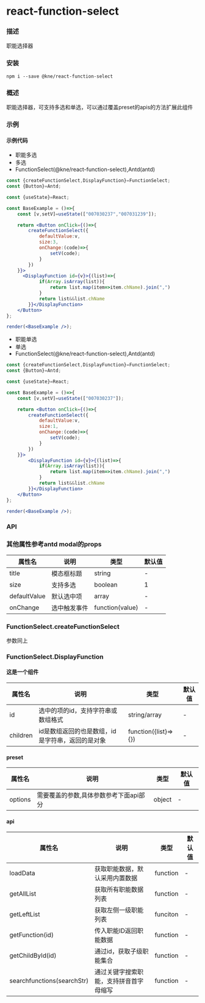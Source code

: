 
# react-function-select


### 描述

职能选择器


### 安装

```shell
npm i --save @kne/react-function-select
```


### 概述

职能选择器，可支持多选和单选，可以通过覆盖preset的apis的方法扩展此组件


### 示例

#### 示例代码

- 职能多选
- 多选
- FunctionSelect(@kne/react-function-select),Antd(antd)

```jsx
const {createFunctionSelect,DisplayFunction}=FunctionSelect;
const {Button}=Antd;

const {useState}=React;

const BaseExample = ()=>{
    const [v,setV]=useState(["007030237","007031239"]);

    return <Button onClick={()=>{
        createFunctionSelect({
            defaultValue:v,
            size:3,
            onChange:(code)=>{
                setV(code);
            }
        })
    }}>
      <DisplayFunction id={v}>{(list)=>{
            if(Array.isArray(list)){
                return list.map(item=>item.chName).join(",")
            }
            return list&&list.chName
        }}</DisplayFunction>  
    </Button>
};

render(<BaseExample />);

```

- 职能单选
- 单选
- FunctionSelect(@kne/react-function-select),Antd(antd)

```jsx
const {createFunctionSelect,DisplayFunction}=FunctionSelect;
const {Button}=Antd;

const {useState}=React;

const BaseExample = ()=>{
    const [v,setV]=useState(["007030237"]);

    return <Button onClick={()=>{
        createFunctionSelect({
            defaultValue:v,
            size:1,
            onChange:(code)=>{
                setV(code);
            }
        })
    }}>
        <DisplayFunction id={v}>{(list)=>{
            if(Array.isArray(list)){
                return list.map(item=>item.chName).join(",")
            }
            return list&&list.chName
        }}</DisplayFunction>
    </Button>
};

render(<BaseExample />);

```


### API

### 其他属性参考antd modal的props
|属性名|说明|类型|默认值|
|  ---  | ---  | --- | --- |
|  title  | 模态框标题 | string | - |
|  size  | 支持多选 | boolean | 1 |
|  defaultValue  | 默认选中项 | array | - |
|  onChange  | 选中触发事件 | function(value) | - |


### FunctionSelect.createFunctionSelect
参数同上

### FunctionSelect.DisplayFunction
#### 这是一个组件
|属性名|说明|类型|默认值|
|  ---  | ---  | --- | --- |
|  id  | 选中的项的id，支持字符串或数组格式 | string/array | - |
|  children  | id是数组返回的也是数组，id是字符串，返回的是对象 | function({list}=>{}) | - |


#### preset

| 属性名          | 说明                    | 类型     | 默认值 |
|--------------|-----------------------|--------|-----|
|options| 需要覆盖的参数,具体参数参考下面api部分 |object|-|

#### api

| 属性名                     | 说明                    | 类型     | 默认值 |
|-------------------------|-----------------------|--------|-----|
| loadData                | 获取职能数据，默认采用内置数据|function|-|
| getAllList          |获取所有职能数据列表|function|-|
| getLeftList            |获取左侧一级职能列表|funciton|-|
| getFunction(id)             |传入职能ID返回职能数据|function|-|
| getChildById(id)     |通过id，获取子级职能集合|function|-|
| searchfunctions(searchStr) |通过关键字搜索职能，支持拼音首字母缩写|function|-|
